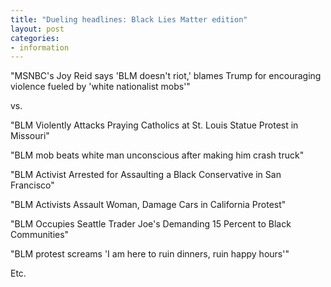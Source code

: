 ```yaml
---
title: "Dueling headlines: Black Lies Matter edition"
layout: post
categories:
- information
---
```


"MSNBC's Joy Reid says 'BLM doesn't riot,' blames Trump for encouraging violence fueled by 'white nationalist mobs'"

vs.

"BLM Violently Attacks Praying Catholics at St. Louis Statue Protest in Missouri"

"BLM mob beats white man unconscious after making him crash truck"

"BLM Activist Arrested for Assaulting a Black Conservative in San Francisco"

"BLM Activists Assault Woman, Damage Cars in California Protest"

"BLM Occupies Seattle Trader Joe's Demanding 15 Percent to Black Communities"

"BLM protest screams 'I am here to ruin dinners, ruin happy hours'"

Etc.